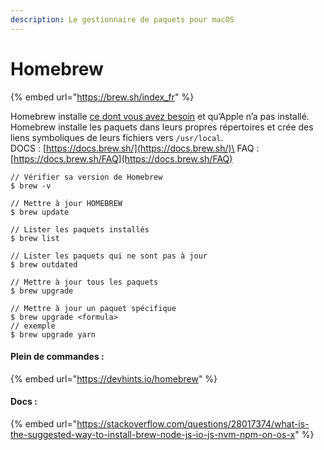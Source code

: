 ```yaml
---
description: Le gestionnaire de paquets pour macOS
---
```


# Homebrew

{% embed url="https://brew.sh/index_fr" %}

Homebrew installe [ce dont vous avez besoin](https://formulae.brew.sh/formula/) et qu’Apple n’a pas installé.\
Homebrew installe les paquets dans leurs propres répertoires et crée des liens symboliques de leurs fichiers vers `/usr/local`.\
DOCS : [https://docs.brew.sh/](https://docs.brew.sh/)\
FAQ :  [https://docs.brew.sh/FAQ](https://docs.brew.sh/FAQ)

```
// Vérifier sa version de Homebrew
$ brew -v

// Mettre à jour HOMEBREW
$ brew update

// Lister les paquets installés
$ brew list

// Lister les paquets qui ne sont pas à jour
$ brew outdated

// Mettre à jour tous les paquets
$ brew upgrade

// Mettre à jour un paquet spécifique
$ brew upgrade <formula>
// exemple
$ brew upgrade yarn
```

#### Plein de commandes :

{% embed url="https://devhints.io/homebrew" %}



#### Docs :

{% embed url="https://stackoverflow.com/questions/28017374/what-is-the-suggested-way-to-install-brew-node-js-io-js-nvm-npm-on-os-x" %}

